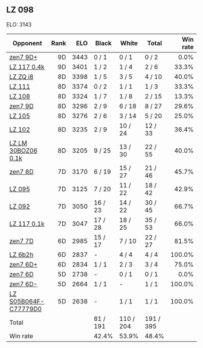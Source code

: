## LZ 098 ##

ELO: 3143

Opponent | Rank | ELO | Black | White | Total | Win rate
---------|-----:|----:|-------|-------|-------|-------:
[zen7 9D+](zen7%209D+.md) | 9D | 3443 | 0 / 1 | 0 / 1 | 0 / 2 | 0.0%
[LZ 117 0.4k](LZ%20117%200.4k.md) | 9D | 3401 | 1 / 2 | 1 / 4 | 2 / 6 | 33.3%
[LZ ZQ i8](LZ%20ZQ%20i8.md) | 8D | 3398 | 1 / 5 | 3 / 5 | 4 / 10 | 40.0%
[LZ 111](LZ%20111.md) | 8D | 3374 | 0 / 2 | 1 / 1 | 1 / 3 | 33.3%
[LZ 108](LZ%20108.md) | 8D | 3324 | 1 / 7 | 1 / 8 | 2 / 15 | 13.3%
[zen7 9D](zen7%209D.md) | 8D | 3296 | 2 / 9 | 6 / 18 | 8 / 27 | 29.6%
[LZ 105](LZ%20105.md) | 8D | 3276 | 2 / 6 | 3 / 14 | 5 / 20 | 25.0%
[LZ 102](LZ%20102.md) | 8D | 3235 | 2 / 9 | 10 / 24 | 12 / 33 | 36.4%
[LZ LM 30BOZ06 0.1k](LZ%20LM%2030BOZ06%200.1k.md) | 8D | 3205 | 9 / 25 | 13 / 30 | 22 / 55 | 40.0%
[zen7 8D](zen7%208D.md) | 7D | 3170 | 6 / 19 | 15 / 27 | 21 / 46 | 45.7%
[LZ 095](LZ%20095.md) | 7D | 3125 | 7 / 20 | 11 / 22 | 18 / 42 | 42.9%
[LZ 092](LZ%20092.md) | 7D | 3050 | 16 / 23 | 14 / 22 | 30 / 45 | 66.7%
[LZ 117 0.1k](LZ%20117%200.1k.md) | 7D | 3047 | 17 / 28 | 18 / 25 | 35 / 53 | 66.0%
[zen7 7D](zen7%207D.md) | 6D | 2985 | 15 / 17 | 7 / 10 | 22 / 27 | 81.5%
[LZ 6b2h](LZ%206b2h.md) | 6D | 2837 | - | 4 / 4 | 4 / 4 | 100.0%
[zen7 6D+](zen7%206D+.md) | 6D | 2834 | 1 / 1 | 2 / 3 | 3 / 4 | 75.0%
[zen7 6D](zen7%206D.md) | 5D | 2738 | - | 0 / 1 | 0 / 1 | 0.0%
[zen7 6D-](zen7%206D-.md) | 5D | 2664 | 1 / 1 | - | 1 / 1 | 100.0%
[LZ S05B064F-C77779D0](LZ%20S05B064F-C77779D0.md) | 5D | 2638 | - | 1 / 1 | 1 / 1 | 100.0%
Total | | | 81 / 191 | 110 / 204 | 191 / 395 | 
Win rate| | | 42.4% | 53.9% | 48.4% | 
